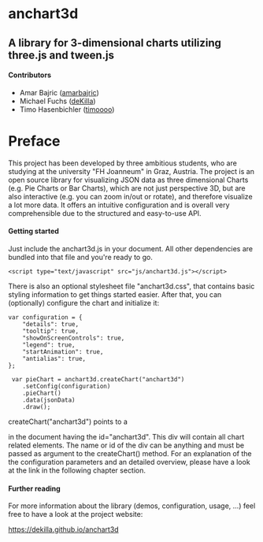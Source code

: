 
# anchart3d

## A library for 3-dimensional charts utilizing three.js and tween.js

#### Contributors
- Amar Bajric ([amarbajric](https://github.com/amarbajric))
- Michael Fuchs ([deKilla](https://github.com/deKilla))
- Timo Hasenbichler ([timoooo](https://github.com/timoooo))

# Preface

This project has been developed by three ambitious students, who are studying at the university "FH Joanneum" in Graz, Austria. 
The project is an open source library for visualizing JSON data as three dimensional Charts (e.g. Pie Charts or Bar Charts), which are not 
just perspective 3D, but are also interactive (e.g. you can zoom in/out or rotate), and therefore visualize a lot more data. 
It offers an intuitive configuration and is overall very comprehensible due to the structured and easy-to-use API.

#### <i class="icon-file"></i> Getting started

Just include the anchart3d.js in your document. All other dependencies are bundled into that file and you're ready to go.

```
<script type="text/javascript" src="js/anchart3d.js"></script>
```
There is also an optional stylesheet file "anchart3d.css", that contains basic styling information to get things started easier. 
After that, you can (optionally) configure the chart and initialize it:

```
var configuration = {
    "details": true,
    "tooltip": true,
    "showOnScreenControls": true,
    "legend": true,
    "startAnimation": true,
    "antialias": true,
};

 var pieChart = anchart3d.createChart("anchart3d")
    .setConfig(configuration)
    .pieChart()
    .data(jsonData)
    .draw();
```
createChart("anchart3d") points to a <div> in the document having the id="anchart3d". This div will contain all chart related elements. The name or id of the div can be anything and must be passed as argument to the createChart() method. 
For an explanation of the the configuration parameters and an detailed overview, please have a look at the link in the following chapter section.


#### Further reading

For more information about the library (demos, configuration, usage, ...) feel free to have a look at the project website:

https://dekilla.github.io/anchart3d